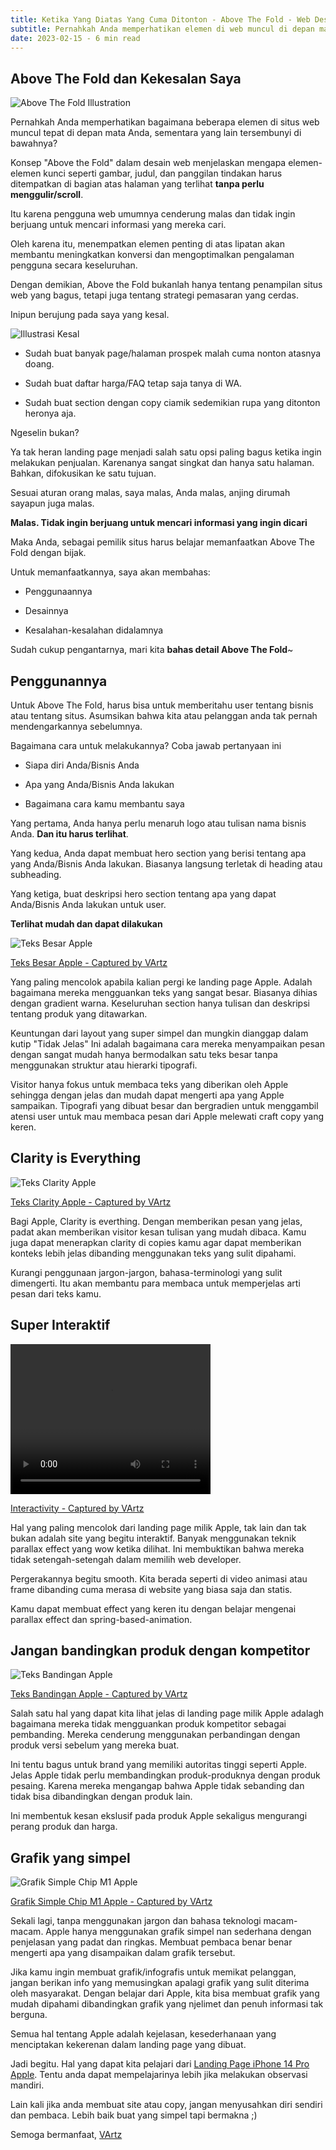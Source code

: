 ```yaml
---
title: Ketika Yang Diatas Yang Cuma Ditonton - Above The Fold - Web Design
subtitle: Pernahkah Anda memperhatikan elemen di web muncul di depan mata Anda, sementara yang lain tersembunyi di bawahnya? Konsep "Above the Fold" akan menjelaskannya.
date: 2023-02-15 - 6 min read
---
```


## Above The Fold dan Kekesalan Saya

![Above The Fold Illustration](https://www.marketingtracer.com/include/images/s/above-the-fold.png?1)

Pernahkah Anda memperhatikan bagaimana beberapa elemen di situs web muncul tepat di depan mata Anda, sementara yang lain tersembunyi di bawahnya?

Konsep "Above the Fold" dalam desain web menjelaskan mengapa elemen-elemen kunci seperti gambar, judul, dan panggilan tindakan harus ditempatkan di bagian atas halaman yang terlihat **tanpa perlu menggulir/scroll**. 

Itu karena pengguna web umumnya cenderung malas dan tidak ingin berjuang untuk mencari informasi yang mereka cari. 

Oleh karena itu, menempatkan elemen penting di atas lipatan akan membantu meningkatkan konversi dan mengoptimalkan pengalaman pengguna secara keseluruhan. 

Dengan demikian, Above the Fold bukanlah hanya tentang penampilan situs web yang bagus, tetapi juga tentang strategi pemasaran yang cerdas.

Inipun berujung pada saya yang kesal.

![Illustrasi Kesal](https://media.istockphoto.com/id/1201363008/id/vektor/seorang-wanita-muda-memegang-tangannya-dan-berteriak-marah.jpg?s=612x612&w=0&k=20&c=moQI2-7Og-CCSj-ILyl5oxeOAsIcry3pTiJsieBfB-0=)

- Sudah buat banyak page/halaman prospek malah cuma nonton atasnya doang.

- Sudah buat daftar harga/FAQ tetap saja tanya di WA.

- Sudah buat section dengan copy ciamik sedemikian rupa yang ditonton heronya aja.

Ngeselin bukan?

Ya tak heran landing page menjadi salah satu opsi paling bagus ketika ingin melakukan penjualan. Karenanya sangat singkat dan hanya satu halaman. Bahkan, difokusikan ke satu tujuan. 

Sesuai aturan orang malas, saya malas, Anda malas, anjing dirumah sayapun juga malas.

**Malas. Tidak ingin berjuang untuk mencari informasi yang ingin dicari**

Maka Anda, sebagai pemilik situs harus belajar memanfaatkan Above The Fold dengan bijak.

Untuk memanfaatkannya, saya akan membahas:

- Penggunaannya

- Desainnya

- Kesalahan-kesalahan didalamnya

Sudah cukup pengantarnya, mari kita **bahas detail Above The Fold**~

<Promo />

## Penggunannya

Untuk Above The Fold, harus bisa untuk memberitahu user tentang bisnis atau tentang situs. Asumsikan bahwa kita atau pelanggan anda tak pernah mendengarkannya sebelumnya.

Bagaimana cara untuk melakukannya? Coba jawab pertanyaan ini

- Siapa diri Anda/Bisnis Anda

- Apa yang Anda/Bisnis Anda lakukan

- Bagaimana cara kamu membantu saya

Yang pertama, Anda hanya perlu menaruh logo atau tulisan nama bisnis Anda. **Dan itu harus terlihat**.

Yang kedua, Anda dapat membuat hero section yang berisi tentang apa yang Anda/Bisnis Anda lakukan. Biasanya langsung terletak di heading atau subheading.

Yang ketiga, buat deskripsi hero section tentang apa yang dapat Anda/Bisnis Anda lakukan untuk user.

**Terlihat mudah dan dapat dilakukan**

![Teks Besar Apple](/media/appleteksbesar.png)

[Teks Besar Apple - Captured by VArtz](https://www.apple.com/id/iphone-14-pro/)

Yang paling mencolok apabila kalian pergi ke landing page Apple. Adalah bagaimana mereka mengguankan teks yang sangat besar. Biasanya dihias dengan gradient warna. Keseluruhan section hanya tulisan dan deskripsi tentang produk yang ditawarkan.

Keuntungan dari layout yang super simpel dan mungkin dianggap dalam kutip "Tidak Jelas" Ini adalah bagaimana cara mereka menyampaikan pesan dengan sangat mudah hanya bermodalkan satu teks besar tanpa menggunakan struktur atau hierarki tipografi.

Visitor hanya fokus untuk membaca teks yang diberikan oleh Apple sehingga dengan jelas dan mudah dapat mengerti apa yang Apple sampaikan. Tipografi yang dibuat besar dan bergradien untuk menggambil atensi user untuk mau membaca pesan dari Apple melewati craft copy yang keren.

## Clarity is Everything

![Teks Clarity Apple](/media/appleclarity.png)

[Teks Clarity Apple - Captured by VArtz](https://www.apple.com/id/iphone-14-pro/)

Bagi Apple, Clarity is everthing. Dengan memberikan pesan yang jelas, padat akan memberikan visitor kesan tulisan yang mudah dibaca. Kamu juga dapat menerapkan clarity di copies kamu agar dapat memberikan konteks lebih jelas dibanding menggunakan teks yang sulit dipahami.

Kurangi penggunaan jargon-jargon, bahasa-terminologi yang sulit dimengerti. Itu akan membantu para membaca untuk memperjelas arti pesan dari teks kamu.

## Super Interaktif

<video width="320" height="240" autoplay><source src="/media/appleinteractive.webm" type="video/webm"></video>

[Interactivity - Captured by VArtz](https://www.apple.com/id/iphone-14-pro/)

Hal yang paling mencolok dari landing page milik Apple, tak lain dan tak bukan adalah site yang begitu interaktif. Banyak menggunakan teknik parallax effect yang wow ketika dilihat. Ini membuktikan bahwa mereka tidak setengah-setengah dalam memilih web developer.

Pergerakannya begitu smooth. Kita berada seperti di video animasi atau frame dibanding cuma merasa di website yang biasa saja dan statis.

Kamu dapat membuat effect yang keren itu dengan belajar mengenai parallax effect dan spring-based-animation.

<Promo />

## Jangan bandingkan produk dengan kompetitor

![Teks Bandingan Apple](/media/applebandingan.png)

[Teks Bandingan Apple - Captured by VArtz](https://www.apple.com/id/iphone-14-pro/)

Salah satu hal yang dapat kita lihat jelas di landing page milik Apple adalagh bagaimana mereka tidak mengguankan produk kompetitor sebagai pembanding. Mereka cenderung menggunakan perbandingan dengan produk versi sebelum yang mereka buat.

Ini tentu bagus untuk brand yang memiliki autoritas tinggi seperti Apple. Jelas Apple tidak perlu membandingkan produk-produknya dengan produk pesaing. Karena mereka mengangap bahwa Apple tidak sebanding dan tidak bisa dibandingkan dengan produk lain.

Ini membentuk kesan ekslusif pada produk Apple sekaligus mengurangi perang produk dan harga.

## Grafik yang simpel

![Grafik Simple Chip M1 Apple](/media/applegraph.jpg)

[Grafik Simple Chip M1 Apple - Captured by VArtz](/)

Sekali lagi, tanpa menggunakan jargon dan bahasa teknologi macam-macam. Apple hanya menggunakan grafik simpel nan sederhana dengan penjelasan yang padat dan ringkas. Membuat pembaca benar benar mengerti apa yang disampaikan dalam grafik tersebut.

Jika kamu ingin membuat grafik/infografis untuk memikat pelanggan, jangan berikan info yang memusingkan apalagi grafik yang sulit diterima oleh masyarakat. Dengan belajar dari Apple, kita bisa membuat grafik yang mudah dipahami dibandingkan grafik yang njelimet dan penuh informasi tak berguna.

Semua hal tentang Apple adalah kejelasan, kesederhanaan yang menciptakan kekerenan dalam landing page yang dibuat.

Jadi begitu. Hal yang dapat kita pelajari dari [Landing Page iPhone 14 Pro Apple](https://www.apple.com/id/iphone-14-pro/). Tentu anda dapat mempelajarinya lebih jika melakukan observasi mandiri.

Lain kali jika anda membuat site atau copy, jangan menyusahkan diri sendiri dan pembaca. Lebih baik buat yang simpel tapi bermakna ;)

Semoga bermanfaat, [VArtz](/)
